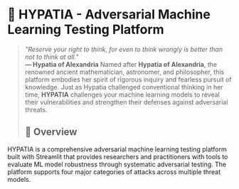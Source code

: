 # 🧠 HYPATIA - Adversarial Machine Learning Testing Platform
> *"Reserve your right to think, for even to think wrongly is better than not to think at all."*  
> **— Hypatia of Alexandria**
Named after **Hypatia of Alexandria**, the renowned ancient mathematician, astronomer, and philosopher, this platform embodies her spirit of rigorous inquiry and fearless pursuit of knowledge. Just as Hypatia challenged conventional thinking in her time, **HYPATIA** challenges your machine learning models to reveal their vulnerabilities and strengthen their defenses against adversarial threats.
> ## 🌟 Overview

HYPATIA is a comprehensive adversarial machine learning testing platform built with Streamlit that provides researchers and practitioners with tools to evaluate ML model robustness through systematic adversarial testing. The platform supports four major categories of attacks across multiple threat models.
